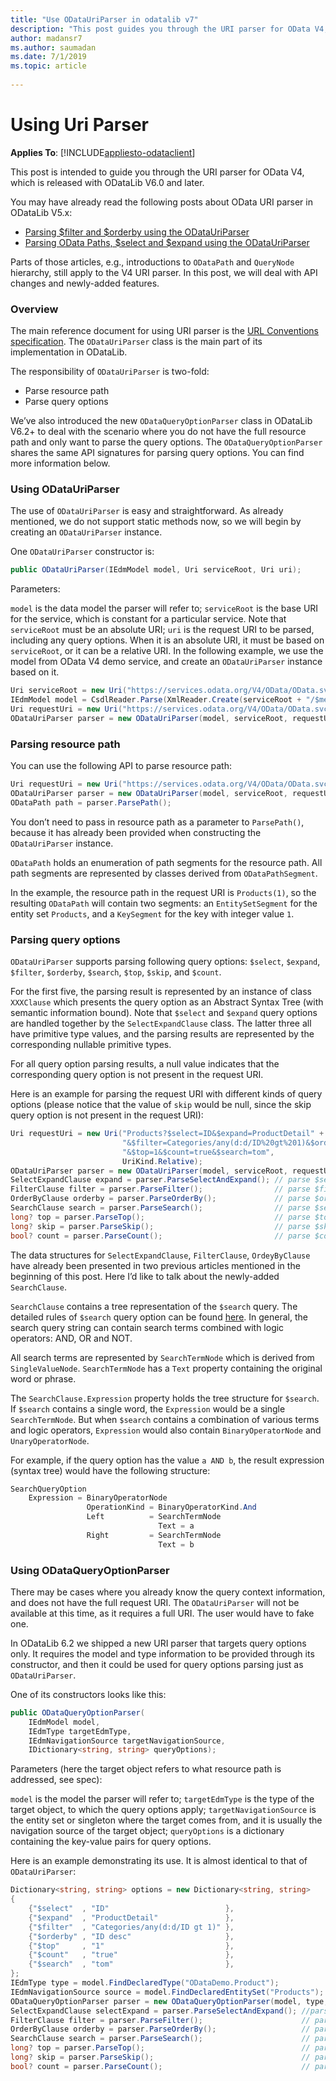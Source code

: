 ```yaml
---
title: "Use ODataUriParser in odatalib v7"
description: "This post guides you through the URI parser for OData V4, which is released with ODataLib V6.0 and later."
author: madansr7
ms.author: saumadan
ms.date: 7/1/2019
ms.topic: article
 
---
```

# Using Uri Parser
**Applies To**: [!INCLUDE[appliesto-odataclient](../../includes/appliesto-odatalib-v7.md)]

This post is intended to guide you through the URI parser for OData V4, which is released with ODataLib V6.0 and later.

You may have already read the following posts about OData URI parser in ODataLib V5.x:

- [Parsing $filter and $orderby using the ODataUriParser](/archive/blogs/alexj/parsing-filter-and-orderby-using-the-odatauriparser)
- [Parsing OData Paths, $select and $expand using the ODataUriParser](/archive/blogs/alexj/parsing-odata-paths-select-and-expand-using-the-odatauriparser)

Parts of those articles, e.g., introductions to `ODataPath` and `QueryNode` hierarchy, still apply to the V4 URI parser. In this post, we will deal with API changes and newly-added features.

### Overview
The main reference document for using URI parser is the [URL Conventions specification](https://docs.oasis-open.org/odata/odata/v4.0/odata-v4.0-part2-url-conventions.html). The `ODataUriParser` class is the main part of its implementation in ODataLib.

The responsibility of `ODataUriParser` is two-fold:

* Parse resource path
* Parse query options

We’ve also introduced the new `ODataQueryOptionParser` class in ODataLib V6.2+ to deal with the scenario where you do not have the full resource path and only want to parse the query options. The `ODataQueryOptionParser` shares the same API signatures for parsing query options. You can find more information below.

### Using ODataUriParser
The use of `ODataUriParser` is easy and straightforward. As already mentioned, we do not support static methods now, so we will begin by creating an `ODataUriParser` instance.

One `ODataUriParser` constructor is:

```C#
public ODataUriParser(IEdmModel model, Uri serviceRoot, Uri uri);
```

Parameters:

`model` is the data model the parser will refer to; `serviceRoot` is the base URI for the service, which is constant for a particular service. Note that `serviceRoot` must be an absolute URI; `uri` is the request URI to be parsed, including any query options. When it is an absolute URI, it must be based on `serviceRoot`, or it can be a relative URI. In the following example, we use the model from OData V4 demo service, and create an `ODataUriParser` instance based on it.

```C#
Uri serviceRoot = new Uri("https://services.odata.org/V4/OData/OData.svc");
IEdmModel model = CsdlReader.Parse(XmlReader.Create(serviceRoot + "/$metadata"));
Uri requestUri = new Uri("https://services.odata.org/V4/OData/OData.svc/Products");
ODataUriParser parser = new ODataUriParser(model, serviceRoot, requestUri);
```

### Parsing resource path
You can use the following API to parse resource path:

```C#
Uri requestUri = new Uri("https://services.odata.org/V4/OData/OData.svc/Products(1)");
ODataUriParser parser = new ODataUriParser(model, serviceRoot, requestUri);
ODataPath path = parser.ParsePath();
```

You don’t need to pass in resource path as a parameter to `ParsePath()`, because it has already been provided when constructing the `ODataUriParser` instance.

`ODataPath` holds an enumeration of path segments for the resource path. All path segments are represented by classes derived from `ODataPathSegment`.

In the example, the resource path in the request URI is `Products(1)`, so the resulting `ODataPath` will contain two segments: an `EntitySetSegment` for the entity set `Products`, and a `KeySegment` for the key with integer value `1`.

### Parsing query options
`ODataUriParser` supports parsing following query options: `$select`, `$expand`, `$filter`, `$orderby`, `$search`, `$top`, `$skip`, and `$count`.

For the first five, the parsing result is represented by an instance of class `XXXClause` which presents the query option as an Abstract Syntax Tree (with semantic information bound). Note that `$select` and `$expand` query options are handled together by the `SelectExpandClause` class. The latter three all have primitive type values, and the parsing results are represented by the corresponding nullable primitive types.

For all query option parsing results, a null value indicates that the corresponding query option is not present in the request URI.

Here is an example for parsing the request URI with different kinds of query options (please notice that the value of `skip` would be null, since the skip query option is not present in the request URI):

```C#
Uri requestUri = new Uri("Products?$select=ID&$expand=ProductDetail" +
                         "&$filter=Categories/any(d:d/ID%20gt%201)&$orderby=ID%20desc" +
                         "&$top=1&$count=true&$search=tom",
                         UriKind.Relative);
ODataUriParser parser = new ODataUriParser(model, serviceRoot, requestUri);
SelectExpandClause expand = parser.ParseSelectAndExpand(); // parse $select, $expand
FilterClause filter = parser.ParseFilter();                // parse $filter
OrderByClause orderby = parser.ParseOrderBy();             // parse $orderby
SearchClause search = parser.ParseSearch();                // parse $search
long? top = parser.ParseTop();                             // parse $top
long? skip = parser.ParseSkip();                           // parse $skip
bool? count = parser.ParseCount();                         // parse $count
```
 
The data structures for `SelectExpandClause`, `FilterClause`, `OrdeyByClause` have already been presented in two previous articles mentioned in the beginning of this post. Here I’d like to talk about the newly-added `SearchClause`.

`SearchClause` contains a tree representation of the `$search` query. The detailed rules of `$search` query option can be found [here](https://docs.oasis-open.org/odata/odata/v4.0/errata03/os/complete/part2-url-conventions/odata-v4.0-errata03-os-part2-url-conventions-complete.html#_Toc453752364). In general, the search query string can contain search terms combined with logic operators: AND, OR and NOT.

All search terms are represented by `SearchTermNode` which is derived from `SingleValueNode`. `SearchTermNode` has a `Text` property containing the original word or phrase.

The `SearchClause.Expression` property holds the tree structure for `$search`. If `$search` contains a single word, the `Expression` would be a single `SearchTermNode`. But when `$search` contains a combination of various terms and logic operators, `Expression` would also contain `BinaryOperatorNode` and `UnaryOperatorNode`.

For example, if the query option has the value `a AND b`, the result expression (syntax tree) would have the following structure:

```C#
SearchQueryOption
    Expression = BinaryOperatorNode
                 OperationKind = BinaryOperatorKind.And
                 Left          = SearchTermNode
                                 Text = a
                 Right         = SearchTermNode
                                 Text = b
```

### Using ODataQueryOptionParser
There may be cases where you already know the query context information, and does not have the full request URI. The `ODataUriParser` will not be available at this time, as it requires a full URI. The user would have to fake one.

In ODataLib 6.2 we shipped a new URI parser that targets query options only. It requires the model and type information to be provided through its constructor, and then it could be used for query options parsing just as `ODataUriParser`.

One of its constructors looks like this:

```C#
public ODataQueryOptionParser(
    IEdmModel model,
    IEdmType targetEdmType,
    IEdmNavigationSource targetNavigationSource,
    IDictionary<string, string> queryOptions);
```

Parameters (here the target object refers to what resource path is addressed, see spec):

`model` is the model the parser will refer to;
`targetEdmType` is the type of the target object, to which the query options apply;
`targetNavigationSource` is the entity set or singleton where the target comes from, and it is usually the navigation source of the target object;
`queryOptions` is a dictionary containing the key-value pairs for query options.
 
Here is an example demonstrating its use. It is almost identical to that of `ODataUriParser`:

```C#
Dictionary<string, string> options = new Dictionary<string, string>
{
    {"$select"  , "ID"                          },
    {"$expand"  , "ProductDetail"               },
    {"$filter"  , "Categories/any(d:d/ID gt 1)" },
    {"$orderby" , "ID desc"                     },
    {"$top"     , "1"                           },
    {"$count"   , "true"                        },
    {"$search"  , "tom"                         },
};
IEdmType type = model.FindDeclaredType("ODataDemo.Product");
IEdmNavigationSource source = model.FindDeclaredEntitySet("Products");
ODataQueryOptionParser parser = new ODataQueryOptionParser(model, type, source, options);
SelectExpandClause selectExpand = parser.ParseSelectAndExpand(); //parse $select, $expand
FilterClause filter = parser.ParseFilter();                      // parse $filter
OrderByClause orderby = parser.ParseOrderBy();                   // parse $orderby
SearchClause search = parser.ParseSearch();                      // parse $search
long? top = parser.ParseTop();                                   // parse $top
long? skip = parser.ParseSkip();                                 // parse $skip (null)
bool? count = parser.ParseCount();                               // parse $count
```
